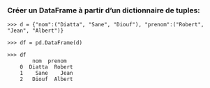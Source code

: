 ### Créer un DataFrame à partir d’un dictionnaire de tuples:

	>>> d = {"nom":("Diatta", "Sane", "Diouf"), "prenom":("Robert", "Jean", "Albert")}
	
	>>> df = pd.DataFrame(d)
	
	>>> df
	        nom  prenom
		0  Diatta  Robert
		1    Sane    Jean
		2   Diouf  Albert
